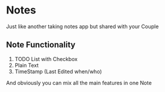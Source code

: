 # Notes

Just like another taking notes app but shared with your Couple

## Note Functionality

1. TODO List with Checkbox
2. Plain Text
3. TimeStamp (Last Edited when/who)

And obviously you can mix all the main features in one Note